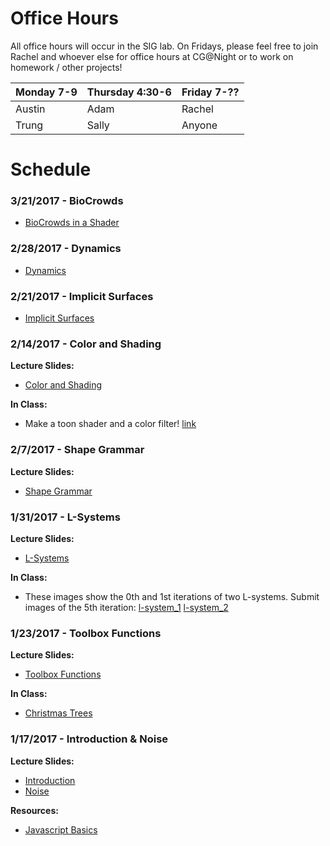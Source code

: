 # Office Hours

All office hours will occur in the SIG lab. On Fridays, please feel free to join Rachel and whoever else for office hours at CG@Night or to work on homework / other projects!

| Monday 7-9 | Thursday 4:30-6 | Friday 7-?? |
|------------|-----------------|-------------|
| Austin     | Adam            | Rachel      |
| Trung      | Sally           | Anyone      |

# Schedule

### 3/21/2017 - BioCrowds
- [BioCrowds in a Shader](/files/biocrowds_3_21_17.pdf)

### 2/28/2017 - Dynamics
- [Dynamics](/files/dynamics_2_28_17.pdf)

### 2/21/2017 - Implicit Surfaces
- [Implicit Surfaces](/files/implicit_surfaces_2_21_17.pdf)

### 2/14/2017 - Color and Shading

**Lecture Slides:**
- [Color and Shading](/files/color_2_14_17.pdf)

**In Class:**
- Make a toon shader and a color filter! [link](https://github.com/CIS700-Procedural-Graphics/Project5-Shaders)

### 2/7/2017 - Shape Grammar

**Lecture Slides:**
- [Shape Grammar](/files/shape_grammar_2_7_17.pdf)

### 1/31/2017 - L-Systems

**Lecture Slides:**
- [L-Systems](/files/lsystems_1_31_17.pdf)

**In Class:**
- These images show the 0th and 1st iterations of two L-systems. Submit images of the 5th iteration: [l-system_1](/files/mystery_grammar1.png) [l-system_2](/files/mystery_grammar2.png)

### 1/23/2017 - Toolbox Functions

**Lecture Slides:**
- [Toolbox Functions](/files/toolbox_functions.pdf)

**In Class:**
- [Christmas Trees](https://github.com/CIS700-Procedural-Graphics/IC-Distribution)

### 1/17/2017 - Introduction & Noise

**Lecture Slides:**
- [Introduction](/files/intro_1_17_17.pdf)
- [Noise](/files/noise_1_17_17.pdf)

**Resources:**
- [Javascript Basics](/resources/javascript-basics)